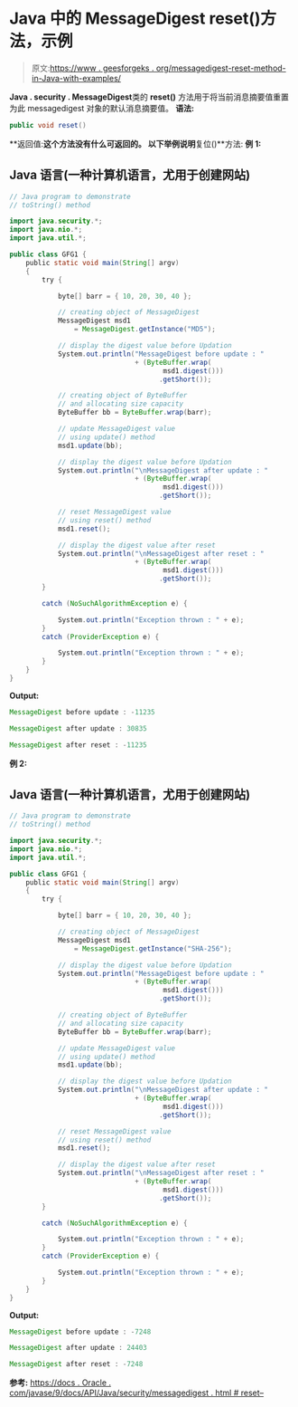 # Java 中的 MessageDigest reset()方法，示例

> 原文:[https://www . geesforgeks . org/messagedigest-reset-method-in-Java-with-examples/](https://www.geeksforgeeks.org/messagedigest-reset-method-in-java-with-examples/)

**Java . security . MessageDigest**类的 **reset()** 方法用于将当前消息摘要值重置为此 messagedigest 对象的默认消息摘要值。
**语法:**

```java
public void reset()
```

**返回值:**这个方法没有什么可返回的。
以下举例说明**复位()**方法:
**例 1:**

## Java 语言(一种计算机语言，尤用于创建网站)

```java
// Java program to demonstrate
// toString() method

import java.security.*;
import java.nio.*;
import java.util.*;

public class GFG1 {
    public static void main(String[] argv)
    {
        try {

            byte[] barr = { 10, 20, 30, 40 };

            // creating object of MessageDigest
            MessageDigest msd1
                = MessageDigest.getInstance("MD5");

            // display the digest value before Updation
            System.out.println("MessageDigest before update : "
                               + (ByteBuffer.wrap(
                                      msd1.digest()))
                                     .getShort());

            // creating object of ByteBuffer
            // and allocating size capacity
            ByteBuffer bb = ByteBuffer.wrap(barr);

            // update MessageDigest value
            // using update() method
            msd1.update(bb);

            // display the digest value before Updation
            System.out.println("\nMessageDigest after update : "
                               + (ByteBuffer.wrap(
                                      msd1.digest()))
                                     .getShort());

            // reset MessageDigest value
            // using reset() method
            msd1.reset();

            // display the digest value after reset
            System.out.println("\nMessageDigest after reset : "
                               + (ByteBuffer.wrap(
                                      msd1.digest()))
                                     .getShort());
        }

        catch (NoSuchAlgorithmException e) {

            System.out.println("Exception thrown : " + e);
        }
        catch (ProviderException e) {

            System.out.println("Exception thrown : " + e);
        }
    }
}
```

**Output:** 

```java
MessageDigest before update : -11235

MessageDigest after update : 30835

MessageDigest after reset : -11235
```

**例 2:**

## Java 语言(一种计算机语言，尤用于创建网站)

```java
// Java program to demonstrate
// toString() method

import java.security.*;
import java.nio.*;
import java.util.*;

public class GFG1 {
    public static void main(String[] argv)
    {
        try {

            byte[] barr = { 10, 20, 30, 40 };

            // creating object of MessageDigest
            MessageDigest msd1
                = MessageDigest.getInstance("SHA-256");

            // display the digest value before Updation
            System.out.println("MessageDigest before update : "
                               + (ByteBuffer.wrap(
                                      msd1.digest()))
                                     .getShort());

            // creating object of ByteBuffer
            // and allocating size capacity
            ByteBuffer bb = ByteBuffer.wrap(barr);

            // update MessageDigest value
            // using update() method
            msd1.update(bb);

            // display the digest value before Updation
            System.out.println("\nMessageDigest after update : "
                               + (ByteBuffer.wrap(
                                      msd1.digest()))
                                     .getShort());

            // reset MessageDigest value
            // using reset() method
            msd1.reset();

            // display the digest value after reset
            System.out.println("\nMessageDigest after reset : "
                               + (ByteBuffer.wrap(
                                      msd1.digest()))
                                     .getShort());
        }

        catch (NoSuchAlgorithmException e) {

            System.out.println("Exception thrown : " + e);
        }
        catch (ProviderException e) {

            System.out.println("Exception thrown : " + e);
        }
    }
}
```

**Output:** 

```java
MessageDigest before update : -7248

MessageDigest after update : 24403

MessageDigest after reset : -7248
```

**参考:**
[https://docs . Oracle . com/javase/9/docs/API/Java/security/messagedigest . html # reset–](https://docs.oracle.com/javase/9/docs/api/java/security/MessageDigest.html#reset--)
